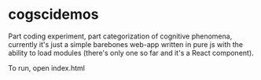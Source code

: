 cogscidemos
===========

Part coding experiment, part categorization of cognitive phenomena, currently it's just a simple barebones web-app written in pure js with the ability to load modules (there's only one so far and it's a React component).

To run, open index.html
